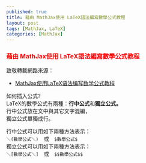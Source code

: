 ```yaml
---
published: true 
title: 藉由 MathJax使用 LaTeX語法編寫數學公式教程
layout: post 
tags: [MathJax, LaTeX] 
categories: [MathJax] 
--- 
```


### <font color="red">藉由 MathJax使用 LaTeX語法編寫數學公式教程</font> 

致敬轉載網路來源：

* [MathJax使用LaTeX语法编写数学公式教程][1]

如何插入公式?   
LaTeX的數學公式有兩種：**行中公式**和**獨立公式。**    
行中公式放在文中與其它文字混編，    
獨立公式單獨成行。   
    
行中公式可以用如下兩種方法表示：    
```＼(數學公式＼)```　或　```$數學公式$```   
獨立公式可以用如下兩種方法表示：    
```＼[數學公式＼]```　或　```$$數學公式$$```   






[1]: https://www.zybuluo.com/knight/note/96093
